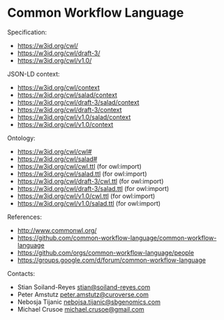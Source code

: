 Common Workflow Language
========================

Specification:
* https://w3id.org/cwl/
* https://w3id.org/cwl/draft-3/
* https://w3id.org/cwl/v1.0/

JSON-LD context:
* https://w3id.org/cwl/context
* https://w3id.org/cwl/salad/context
* https://w3id.org/cwl/draft-3/salad/context
* https://w3id.org/cwl/draft-3/context
* https://w3id.org/cwl/v1.0/salad/context
* https://w3id.org/cwl/v1.0/context


Ontology:
* https://w3id.org/cwl/cwl#
* https://w3id.org/cwl/salad#
* https://w3id.org/cwl/cwl.ttl (for owl:import)
* https://w3id.org/cwl/salad.ttl (for owl:import)
* https://w3id.org/cwl/draft-3/cwl.ttl (for owl:import)
* https://w3id.org/cwl/draft-3/salad.ttl (for owl:import)
* https://w3id.org/cwl/v1.0/cwl.ttl (for owl:import)
* https://w3id.org/cwl/v1.0/salad.ttl (for owl:import)

References:
* http://www.commonwl.org/
* https://github.com/common-workflow-language/common-workflow-language
* https://github.com/orgs/common-workflow-language/people
* https://groups.google.com/d/forum/common-workflow-language

Contacts:
* Stian Soiland-Reyes <stian@soiland-reyes.com>
* Peter Amstutz <peter.amstutz@curoverse.com>
* Nebosja Tijanic <nebojsa.tijanic@sbgenomics.com>
* Michael Crusoe <michael.crusoe@gmail.com>

